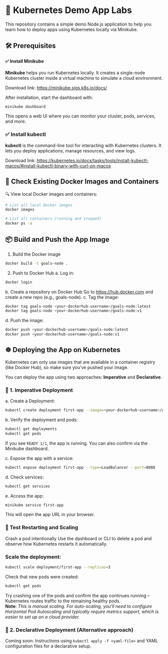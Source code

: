 # 🚀 Kubernetes Demo App Labs
This repository contains a simple demo Node.js application to help you learn how to deploy apps using Kubernetes locally via Minikube.

## 🛠️ Prerequisites
#### ✅ Install Minikube
**Minikube** helps you run Kubernetes locally. It creates a single-node Kubernetes cluster inside a virtual machine to simulate a cloud environment.

Download link: https://minikube.sigs.k8s.io/docs/

After installation, start the dashboard with:

```bash
minikube dashboard
```
This opens a web UI where you can monitor your cluster, pods, services, and more.

### ✅ Install kubectl
**kubectl** is the command-line tool for interacting with Kubernetes clusters.
It lets you deploy applications, manage resources, and view logs.

Download link: https://kubernetes.io/docs/tasks/tools/install-kubectl-macos/#install-kubectl-binary-with-curl-on-macos

## 🐳 Check Existing Docker Images and Containers

🔍 View local Docker images and containers:
```bash
# List all local Docker images
docker images

# List all containers (running and stopped)
docker ps -a

```

## 📦 Build and Push the App Image
1. Build the Docker image
```bash
docker build -t goals-node .
```
2. Push to Docker Hub
a. Log in:
```bash
docker login
```
b. Create a repository on Docker Hub
Go to https://hub.docker.com and create a new repo (e.g., goals-node).
c. Tag the image:
```bash
docker tag goals-node <your-dockerhub-username>/goals-node:latest
docker tag goals-node <your-dockerhub-username>/goals-node:v1
```
d. Push the image:
```bash
docker push <your-dockerhub-username>/goals-node:latest
docker push <your-dockerhub-username>/goals-node:v1
```

## ☸️ Deploying the App on Kubernetes
Kubernetes can only use images that are available in a container registry (like Docker Hub), so make sure you’ve pushed your image.

You can deploy the app using two approaches: **Imperative** and **Declarative**.

### 🔧 1. Imperative Deployment
a. Create a Deployment:
```bash
kubectl create deployment first-app --image=<your-dockerhub-username>/goals-node:latest
```
b. Verify the deployment and pods:
```bash
kubectl get deployments
kubectl get pods
```
If you see `READY 1/1`, the app is running.
You can also confirm via the Minikube dashboard.

c. Expose the app with a service:
```bash
kubectl expose deployment first-app --type=LoadBalancer --port=8080
```
d. Check services:
```bash
kubectl get services
```
e. Access the app:
```bash
minikube service first-app
```
This will open the app URL in your browser.

### 🔁 Test Restarting and Scaling
Crash a pod intentionally
Use the dashboard or CLI to delete a pod and observe how Kubernetes restarts it automatically.

### Scale the deployment:
```bash
kubectl scale deployment/first-app --replicas=3
```
Check that new pods were created:
```bash
kubectl get pods
```
Try crashing one of the pods and confirm the app continues running – Kubernetes routes traffic to the remaining healthy pods.</br>
**Note**: *This is manual scaling. For auto-scaling, you'll need to configure Horizontal Pod Autoscaling and typically require metrics support, which is easier to set up on a cloud provider.*

###  📄 2. Declarative Deployment (Alternative approach)
Coming soon: Instructions using `kubectl apply -f <yaml-file>` and YAML configuration files for a declarative setup.